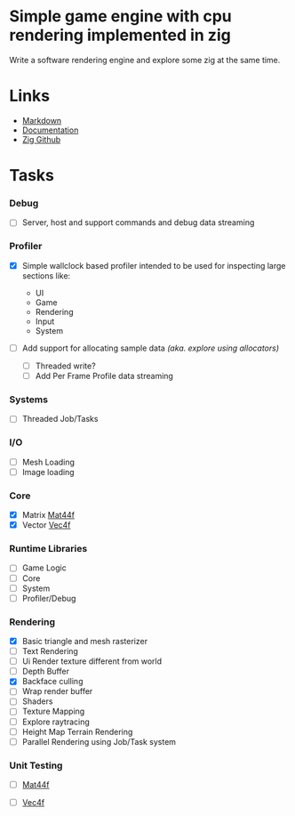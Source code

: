 # Simple game engine with cpu rendering implemented in zig

Write a software rendering engine and explore some zig at the same time.

# Links
  * [Markdown](https://guides.github.com/features/mastering-markdown)
  * [Documentation](https://ziglang.org/documentation/master)
  * [Zig Github](https://github.com/ziglang/zig)

# Tasks
  
### Debug
  - [ ] Server, host and support commands and debug data streaming

### Profiler
  - [x] Simple wallclock based profiler intended to be used for inspecting large sections like:
    * UI
    * Game
    * Rendering
    * Input
    * System

  - [ ] Add support for allocating sample data _(aka. explore using allocators)_
    - [ ] Threaded write?
    - [ ] Add Per Frame Profile data streaming 
  
### Systems
  - [ ] Threaded Job/Tasks  

### I/O
  - [ ] Mesh Loading
  - [ ] Image loading

### Core
  - [x] Matrix [Mat44f](src/core/matrix.zig)
  - [x] Vector [Vec4f](src/core/vector.zig)

### Runtime Libraries
  - [ ] Game Logic
  - [ ] Core
  - [ ] System
  - [ ] Profiler/Debug

### Rendering
  - [x] Basic triangle and mesh rasterizer
  - [ ] Text Rendering
  - [ ] Ui Render texture different from world
  - [ ] Depth Buffer
  - [x] Backface culling
  - [ ] Wrap render buffer
  - [ ] Shaders
  - [ ] Texture Mapping
  - [ ] Explore raytracing
  - [ ] Height Map Terrain Rendering
  - [ ] Parallel Rendering using Job/Task system

### Unit Testing
  - [ ] [Mat44f](src/core/matrix.zig)
  - [ ] [Vec4f](src/core/vector.zig)

  
